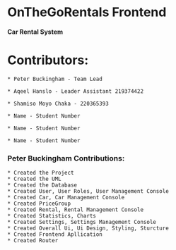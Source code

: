 # OnTheGoRentals Frontend

**Car Rental System**



# Contributors:

    * Peter Buckingham - Team Lead

    * Aqeel Hanslo - Leader Assistant 219374422

    * Shamiso Moyo Chaka - 220365393

    * Name - Student Number

    * Name - Student Number

    * Name - Student Number



### Peter Buckingham Contributions:

    * Created the Project
    * Created the UML
    * Created the Database
    * Created User, User Roles, User Management Console
    * Created Car, Car Management Console
    * Created PriceGroup
    * Created Rental, Rental Management Console
    * Created Statistics, Charts
    * Created Settings, Settings Management Console
    * Created Overall Ui, Ui Design, Styling, Sturcture
    * Created Frontend Apllication
    * Created Router


